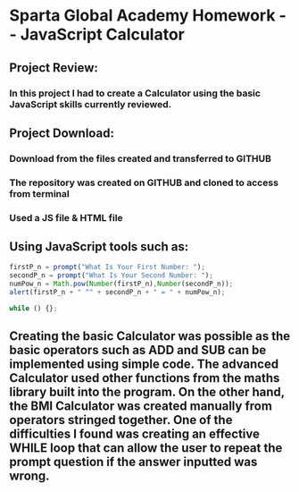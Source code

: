 # Sparta Global Academy Homework -- JavaScript Calculator

## Project Review:

### In this project I had to create a Calculator using the basic JavaScript skills currently reviewed.

## Project Download:  
### Download from the files created and transferred to GITHUB
### The repository was created on GITHUB and cloned to access from terminal  
### Used a JS file & HTML file

## Using JavaScript tools such as:
```JavaScript
firstP_n = prompt("What Is Your First Number: ");
secondP_n = prompt("What Is Your Second Number: ");
numPow_n = Math.pow(Number(firstP_n),Number(secondP_n));
alert(firstP_n + " ^" + secondP_n + " = " + numPow_n);

while () {};
```

## Creating the basic Calculator was possible as the basic operators such as ADD and SUB can be implemented using simple code. The advanced Calculator used other functions from the maths library built into the program. On the other hand, the BMI Calculator was created manually from operators stringed together. One of the difficulties I found was creating an effective WHILE loop that can allow the user to repeat the prompt question if the answer inputted was wrong.
